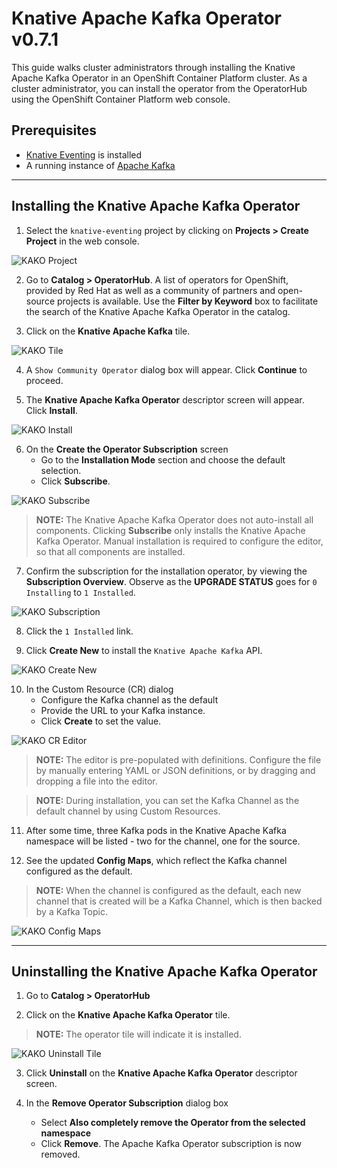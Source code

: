 # Knative Apache Kafka Operator v0.7.1

This guide walks cluster administrators through installing the Knative Apache Kafka Operator in an OpenShift Container Platform cluster. As a cluster administrator, you can install the operator from the OperatorHub using the OpenShift Container Platform web console. 


## Prerequisites

* [Knative Eventing](/knative-eventing-v071-OCP-41.md) is installed
* A running instance of [Apache Kafka](https://github.com/strimzi) 


------
## Installing the Knative Apache Kafka Operator

1. Select the `knative-eventing` project by clicking on **Projects > Create Project** in the web console. 

![KAKO Project](/images/kafka-eventing-project.png)

2. Go to **Catalog > OperatorHub**. A list of operators for OpenShift, provided by Red Hat as well as a community of partners and open-source projects is available. Use the **Filter by Keyword** box to facilitate the search of the Knative Apache Kafka Operator in the catalog.  

3. Click on the **Knative Apache Kafka** tile.

![KAKO Tile](/images/kafka-tile-highlighted.png)

4. A `Show Community Operator` dialog box will appear. Click **Continue** to proceed.

5. The **Knative Apache Kafka Operator** descriptor screen will appear. Click **Install**.

![KAKO Install](/images/kafka-install-operator.png)

6. On the **Create the Operator Subscription** screen
    - Go to the **Installation Mode** section and choose the default selection. 
    - Click  **Subscribe**.

![KAKO Subscribe](/images/kafka-default.png)

> **NOTE:** The Knative Apache Kafka Operator does not auto-install all components. Clicking **Subscribe** only installs the Knative Apache Kafka Operator. Manual installation is required to configure the editor, so that all components are installed.

7. Confirm the subscription for the installation operator, by viewing the **Subscription Overview**. Observe as the **UPGRADE STATUS** goes for `0 Installing` to `1 Installed`.

![KAKO Subscription](/images/kafka-subscription-overview.png)

8. Click the `1 Installed` link.

9. Click  **Create New** to install the `Knative Apache Kafka` API.

![KAKO Create New](/images/kafka-create-new.png)

10. In the Custom Resource (CR) dialog
    - Configure the Kafka channel as the default
    - Provide the URL to your Kafka instance. 
    - Click **Create** to set the value.

![KAKO CR Editor](/images/kafka-CR-editor.png)

> **NOTE:**  The editor is pre-populated with definitions. Configure the file by manually entering YAML or JSON definitions, or by dragging and dropping a file into the editor. 

> **NOTE:** During installation, you can set the Kafka Channel as the default channel by using Custom Resources.

11. After some time, three Kafka pods in the Knative Apache Kafka namespace will be listed - two for the channel, one for the source.

12. See the updated **Config Maps**, which reflect the Kafka channel configured as the default.

> **NOTE:** When the channel is configured as the default, each new channel that is created will be a Kafka Channel, which is then backed by a Kafka Topic.

![KAKO Config Maps](/images/kafka-configmap.png)


------
## Uninstalling the Knative Apache Kafka Operator 

1. Go to **Catalog > OperatorHub** 

2. Click on the **Knative Apache Kafka Operator** tile.

>**NOTE:** The operator tile will indicate it is installed.

![KAKO Uninstall Tile](/images/kafka-installed-remove.png)
 
3. Click **Uninstall** on the **Knative Apache Kafka Operator** descriptor screen.

4. In the **Remove Operator Subscription** dialog box
    - Select **Also completely remove the Operator from the selected namespace**
    - Click **Remove**. The Apache Kafka Operator subscription is now removed.


